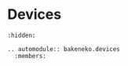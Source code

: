 # Devices

```{toctree}
:hidden:
```

```{eval-rst}
.. automodule:: bakeneko.devices
  :members:
```
